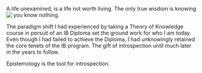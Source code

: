 A life unexamined, is a life not worth living. The only true wisdom is knowing you know nothing.
<img align="left" src="https://user-images.githubusercontent.com/92899817/144723541-5b8c44eb-521b-4b19-a5f0-06a415ec8d61.png"> 
<p> 
  The paradigm shift I had experienced by taking a Theory of Knowledge course in persuit of an IB Diploma set the ground work for who I am today. Even though I had failed to
  achieve the Diploma, I had unknowingly retained the core tenets of the IB program. The gift of introspection until much later in the years to follow. </p>
<p2> 
  Epistemology is the tool for introspection. 
  <br> 
</p2>
